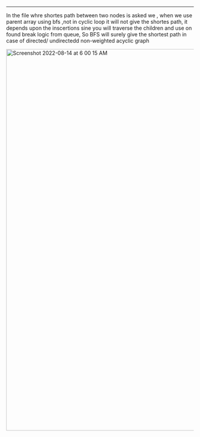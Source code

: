 -------

In the file whre shortes path between two nodes is asked we , when we use parent array using bfs ,not in cyclic loop it will not give the shortes path, it depends upon the inscertions
sine you will traverse the children and use on found break logic from queue, So BFS will surely give the shortest path in case of directed/ undirectedd non-weighted acyclic graph


<img width="1024" alt="Screenshot 2022-08-14 at 6 00 15 AM" src="https://user-images.githubusercontent.com/69970001/184517735-c010bf78-0019-45b9-99ee-1ba69fd3d240.png">
